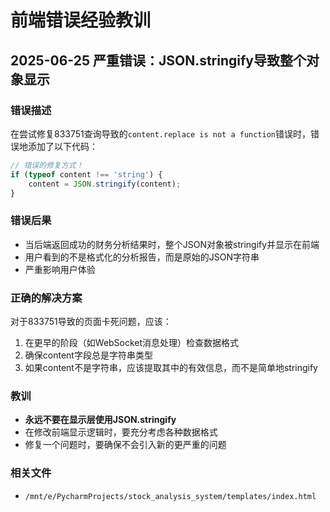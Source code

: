 # 前端错误经验教训

## 2025-06-25 严重错误：JSON.stringify导致整个对象显示

### 错误描述
在尝试修复833751查询导致的`content.replace is not a function`错误时，错误地添加了以下代码：

```javascript
// 错误的修复方式！
if (typeof content !== 'string') {
    content = JSON.stringify(content);
}
```

### 错误后果
- 当后端返回成功的财务分析结果时，整个JSON对象被stringify并显示在前端
- 用户看到的不是格式化的分析报告，而是原始的JSON字符串
- 严重影响用户体验

### 正确的解决方案
对于833751导致的页面卡死问题，应该：
1. 在更早的阶段（如WebSocket消息处理）检查数据格式
2. 确保content字段总是字符串类型
3. 如果content不是字符串，应该提取其中的有效信息，而不是简单地stringify

### 教训
- **永远不要在显示层使用JSON.stringify**
- 在修改前端显示逻辑时，要充分考虑各种数据格式
- 修复一个问题时，要确保不会引入新的更严重的问题

### 相关文件
- `/mnt/e/PycharmProjects/stock_analysis_system/templates/index.html`